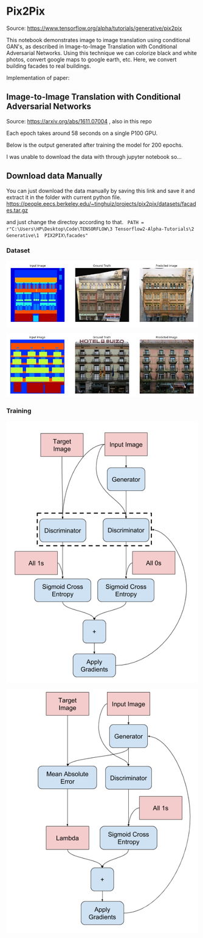 # Pix2Pix
Source: https://www.tensorflow.org/alpha/tutorials/generative/pix2pix

This notebook demonstrates image to image translation using conditional GAN's, as described in Image-to-Image Translation with Conditional Adversarial Networks. Using this technique we can colorize black and white photos, convert google maps to google earth, etc. Here, we convert building facades to real buildings.

Implementation of paper:
## Image-to-Image Translation with Conditional Adversarial Networks
Source: https://arxiv.org/abs/1611.07004 , also in this repo

Each epoch takes around 58 seconds on a single P100 GPU.

Below is the output generated after training the model for 200 epochs.

I was unable to download the data with through jupyter notebook so...
## Download data Manually
You can just download the data manually by saving this link and save it and extract it in the folder with current python file.
https://people.eecs.berkeley.edu/~tinghuiz/projects/pix2pix/datasets/facades.tar.gz

and just change the directoy according to that. 
` PATH = r"C:\Users\HP\Desktop\Code\TENSORFLOW\3 Tensorflow2-Alpha-Tutorials\2 Generative\1  PIX2PIX\facades"`

### Dataset
![PIX2PIX](https://github.com/Sagarsharma4244/TENSORFLOW/blob/master/3%20Tensorflow2-Alpha-Tutorials/2%20Generative/1%20%20PIX2PIX/pix2pix_1.png "@sagarsharma4244")


![PIX2PIX](https://github.com/Sagarsharma4244/TENSORFLOW/blob/master/3%20Tensorflow2-Alpha-Tutorials/2%20Generative/1%20%20PIX2PIX/pix2pix_2.png "@sagarsharma4244")


### Training

![Discriminator](https://github.com/Sagarsharma4244/TENSORFLOW/blob/master/3%20Tensorflow2-Alpha-Tutorials/2%20Generative/1%20%20PIX2PIX/Discriminator.png "@sagarsharma4244")


![Generator](https://github.com/Sagarsharma4244/TENSORFLOW/blob/master/3%20Tensorflow2-Alpha-Tutorials/2%20Generative/1%20%20PIX2PIX/Generator.png "@sagarsharma4244")
